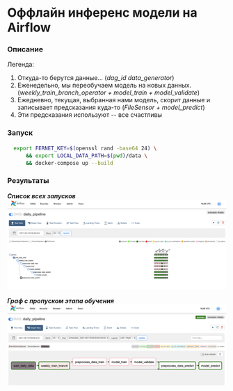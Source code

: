 # Оффлайн инференс модели на Airflow

### Описание
Легенда: 
1) Откуда-то берутся данные... (_dag_id data_generator_)
2) Еженедельно, мы переобучаем модель на новых данных. (_weekly_train_branch_operator + model_train + model_validate_) 
3) Ежедневно, текущая, выбранная нами модель, скорит данные и записывает предсказания куда-то (_FileSensor + model_predict_)
4) Эти предсказания используют -- все счастливы

### Запуск
```bash
  export FERNET_KEY=$(openssl rand -base64 24) \
      && export LOCAL_DATA_PATH=$(pwd)/data \
      && docker-compose up --build
```

### Результаты
_**Список всех запусков**_
![img](screenshots/runs_statuses.png)

_**Граф с пропуском этапа обучения**_
![img](screenshots/graph_only_predict.png)
